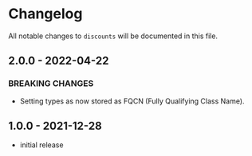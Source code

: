 # Changelog

All notable changes to `discounts` will be documented in this file.

## 2.0.0 - 2022-04-22
### BREAKING CHANGES
- Setting types as now stored as FQCN (Fully Qualifying Class Name).

## 1.0.0 - 2021-12-28

- initial release
